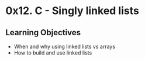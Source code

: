 <h1 class="gap">0x12. C - Singly linked lists</h1>

<h2>Learning Objectives</h2>

<ul>
<li>When and why using linked lists vs arrays</li>
<li>How to build and use linked lists</li>
</ul>